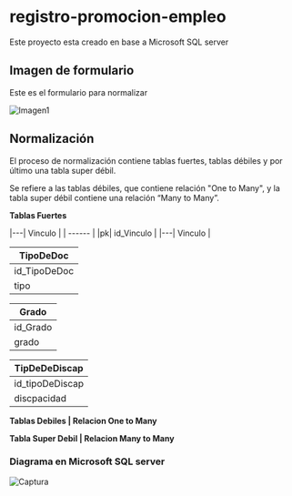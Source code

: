 
# registro-promocion-empleo
Este proyecto esta creado en base a Microsoft SQL server

## Imagen de formulario
Este es el formulario para normalizar

![Imagen1](https://user-images.githubusercontent.com/58866695/152699384-ae4dc0cc-1f00-47d2-85ca-d49d961244de.jpg)


## Normalización 
El proceso de normalización contiene tablas fuertes, tablas débiles y por último una tabla super débil.

Se refiere a las tablas débiles, que contiene relación "One to Many", y la tabla super débil contiene una relación “Many to Many”.


**Tablas Fuertes**


|---| Vinculo | 
| ------ |
|pk| id_Vinculo |
|---| Vinculo |

| TipoDeDoc | 
| ------ |
| id_TipoDeDoc |
| tipo |

| Grado | 
| ------ |
| id_Grado |
| grado |

| TipDeDeDiscap | 
| ------ |
| id_tipoDeDiscap |
| discpacidad |


**Tablas Debiles | Relacion One to Many**






**Tabla Super Debil | Relacion Many to Many**






### Diagrama en Microsoft SQL server
![Captura](https://user-images.githubusercontent.com/58866695/152699247-f0ff7d30-829d-4285-a9f7-d4a925e715c0.PNG)
